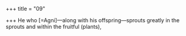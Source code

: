 +++
title = "09"

+++
He who [=Agni]—along with his offspring—sprouts greatly
in the sprouts and within the fruitful (plants),